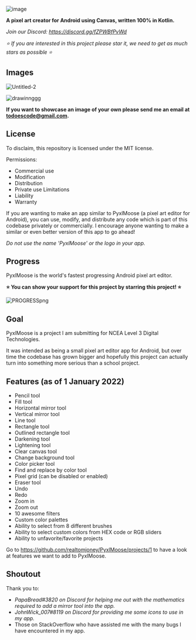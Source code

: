 ![image](https://user-images.githubusercontent.com/50536495/139613827-1d5ea69b-5ffc-4413-86ae-cba9c4e8160d.png)

**A pixel art creator for Android using Canvas, written 100% in Kotlin.**

_Join our Discord: https://discord.gg/fZPWBfPvWd_

_⭐ If you are interested in this project please star it, we need to get as much stars as possible ⭐_
## Images
![Untitled-2](https://user-images.githubusercontent.com/50536495/147199991-aed5c8e4-f70c-4d1a-ae24-b7ced61bfefc.png)

![drawinnggg](https://user-images.githubusercontent.com/50536495/147852120-e9d54adf-20d6-48a4-a7e0-e0afb4f4e585.PNG)


**If you want to showcase an image of your own please send me an email at todoescode@gmail.com.**

## License

To disclaim, this repository is licensed under the MIT license.

Permissions:
- Commercial use
- Modification
- Distribution
- Private use
Limitations
- Liability
- Warranty

If you are wanting to make an app similar to PyxlMoose (a pixel art editor for Android), you can use, modify, and distribute any code which is part of this codebase privately or commercially. I encourage anyone wanting to make a similar or even better version of this app to go ahead!

_Do not use the name 'PyxlMoose' or the logo in your app._

## Progress
PyxlMoose is the world's fastest progressing Android pixel art editor.

**⭐ You can show your support for this project by starring this project! ⭐**



![PROGRESSpng](https://user-images.githubusercontent.com/50536495/147825247-0b4e8f32-400a-498b-9e2a-57620f1fe9b5.png)

## Goal
PyxlMoose is a project I am submitting for NCEA Level 3 Digital Technologies.

It was intended as being a small pixel art editor app for Android, but over time the codebase has grown bigger and hopefully this project can actually turn into something more serious than a school project.

## Features (as of 1 January 2022)
- Pencil tool
- Fill tool
- Horizontal mirror tool
- Vertical mirror tool
- Line tool
- Rectangle tool
- Outlined rectangle tool
- Darkening tool
- Lightening tool
- Clear canvas tool
- Change background tool
- Color picker tool
- Find and replace by color tool
- Pixel grid (can be disabled or enabled)
- Eraser tool
- Undo
- Redo
- Zoom in
- Zoom out
- 10 awesome filters
- Custom color palettes
- Ability to select from 8 different brushes
- Ability to select custom colors from HEX code or RGB sliders
- Ability to unfavorite/favorite projects

Go to https://github.com/realtomjoney/PyxlMoose/projects/1 to have a look at features we want to add to PyxlMoose.

## Shoutout
Thank you to:
- _PapaBread#3820 on Discord for helping me out with the mathematics required to add a mirror tool into the app._
- _JohnWick_007#8119 on Discord for providing me some icons to use in my app._
- Those on StackOverflow who have assisted me with the many bugs I have encountered in my app.
